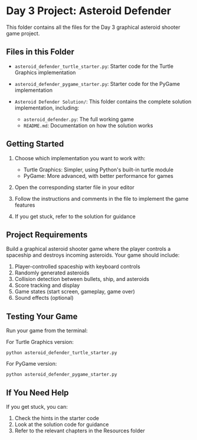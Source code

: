 # Day 3 Project: Asteroid Defender

This folder contains all the files for the Day 3 graphical asteroid shooter game project.

## Files in this Folder

- `asteroid_defender_turtle_starter.py`: Starter code for the Turtle Graphics implementation
- `asteroid_defender_pygame_starter.py`: Starter code for the PyGame implementation

- `Asteroid Defender Solution/`: This folder contains the complete solution implementation, including:
  - `asteroid_defender.py`: The full working game
  - `README.md`: Documentation on how the solution works

## Getting Started

1. Choose which implementation you want to work with:
   - Turtle Graphics: Simpler, using Python's built-in turtle module
   - PyGame: More advanced, with better performance for games

2. Open the corresponding starter file in your editor
3. Follow the instructions and comments in the file to implement the game features
4. If you get stuck, refer to the solution for guidance

## Project Requirements

Build a graphical asteroid shooter game where the player controls a spaceship and destroys incoming asteroids. Your game should include:

1. Player-controlled spaceship with keyboard controls
2. Randomly generated asteroids
3. Collision detection between bullets, ship, and asteroids
4. Score tracking and display
5. Game states (start screen, gameplay, game over)
6. Sound effects (optional)

## Testing Your Game

Run your game from the terminal:

For Turtle Graphics version:
```
python asteroid_defender_turtle_starter.py
```

For PyGame version:
```
python asteroid_defender_pygame_starter.py
```

## If You Need Help

If you get stuck, you can:
1. Check the hints in the starter code
2. Look at the solution code for guidance
3. Refer to the relevant chapters in the Resources folder
